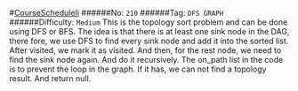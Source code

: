 #[CourseScheduleIi](https://leetcode.com/problems/course-schedule-ii/)
######No: `210`
######Tag: `DFS GRAPH`
######Difficulty: `Medium`
This is the topology sort problem and can be done using DFS or BFS. The idea is that
there is at least one sink node in the DAG, there fore, we use DFS to find every sink node
and add it into the sorted list. After visited, we mark it as visited. And then, for the rest
node, we need to find the sink node again. And do it recursively. The on_path list in the code
is to prevent the loop in the graph. If it has, we can not find a topology result. And return null.
